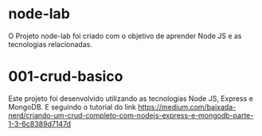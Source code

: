 # node-lab
O Projeto node-lab foi criado com o objetivo de aprender Node JS e as tecnologias relacionadas.

# 001-crud-basico
Este projeto foi desenvolvido utilizando as tecnologias Node JS, Express e MongoDB. E seguindo o tutorial do link https://medium.com/baixada-nerd/criando-um-crud-completo-com-nodejs-express-e-mongodb-parte-1-3-6c8389d7147d
